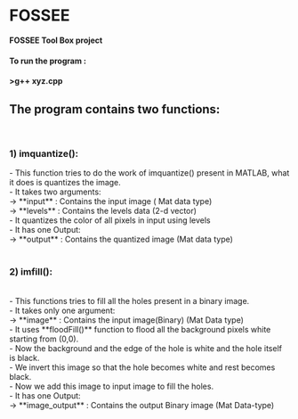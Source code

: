 # FOSSEE
**FOSSEE Tool Box project**

<h4>To run the program :<h4>
>g++ xyz.cpp

<h2>The program contains two functions:</h2><br>
  <h3>1) imquantize():<br></h3>
        - This function tries to do the work of imquantize() present in MATLAB, what it does is quantizes the image.<br>
        - It takes two arguments:<br>
          -> **input** : Contains the input image ( Mat data type)<br>
          -> **levels** : Contains the levels data (2-d vector)<br>
        - It quantizes the color of all pixels in input using levels<br>
        - It has one Output:<br>
          -> **output** : Contains the quantized image (Mat data type)<br>
  <br>
  <h3>2) imfill():</h3><br>
        - This functions tries to fill all the holes present in a binary image.<br>
        - It takes only one argument:<br>
        -> **image** : Contains the input image(Binary) (Mat Data type)<br>
        - It uses **floodFill()** function to flood all the background pixels white starting from (0,0).<br>
        - Now the background and the edge of the hole is white and the hole itself is black.<br>
        - We invert this image so that the hole becomes white and rest becomes black.<br>
        - Now we add this image to input image to fill the holes.<br>
        - It has one Output:<br>
          -> **image_output** : Contains the output Binary image (Mat Data-type)<br>
  
